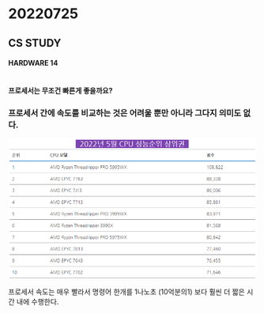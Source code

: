 # 20220725

## CS STUDY




#### HARDWARE 14<br></br>
#### 프로세서는 무조건 빠른게 좋을까요?

### 프로세서 간에 속도를 비교하는 것은 어려울 뿐만 아니라 그다지 의미도 없다.

<img src="https://github.com/projectmiluju/TIL/blob/main/202207/20220725/Processor.PNG" alt="CPU벤치마크" width="1000">

프로세서 속도는 매우 빨라서 명령어 한개를 1나노초 (10억분의1) 보다 훨씬 더 짧은 시간 내에 수행한다.